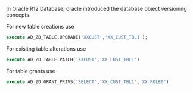 
In Oracle R12 Database, oracle introduced the database object versioning concepts 

For new table creations use
```sql
execute AD_ZD_TABLE.UPGRADE('XXCUST','XX_CUST_TBL1');
```

For exisitng table alterations use
```sql
execute AD_ZD_TABLE.PATCH('XXCUST','XX_CUST_TBL1')
```

For table grants use
```sql
execute AD_ZD.GRANT_PRIVS('SELECT','XX_CUST_TBL1','XX_ROLE0')
```